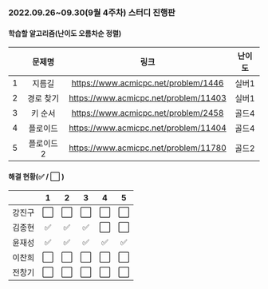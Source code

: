 ### 2022.09.26~09.30(9월 4주차) 스터디 진행판

#### 학습할 알고리즘(난이도 오름차순 정렬)

|      |   문제명    |                 링크                  | 난이도 |
| :--: | :---------: | :-----------------------------------: | :----: |
|  1   | 지름길 | https://www.acmicpc.net/problem/1446 | 실버1  |
|  2   |       경로 찾기        | https://www.acmicpc.net/problem/11403  | 실버1  |
|  3   |       키 순서        | https://www.acmicpc.net/problem/2458 | 골드4  |
|  4   |      플로이드       | https://www.acmicpc.net/problem/11404  | 골드4  |
|  5   |         플로이드 2         | https://www.acmicpc.net/problem/11780  | 골드2  |

#### 해결 현황(:white_check_mark: / :white_large_square:  )

|        |          1           |          2           |          3           |          4           |          5           |
| :----: | :------------------: | :------------------: | :------------------: | :------------------: | :------------------: |
| 강진구 | :white_large_square: | :white_large_square: | :white_large_square: | :white_large_square: | :white_large_square: |
| 김종현 | :white_check_mark: | :white_check_mark: | :white_check_mark: | :white_large_square: | :white_large_square: |
|  윤재성  |:white_check_mark: | :white_check_mark: | :white_check_mark: | :white_check_mark: | :white_check_mark: |
| 이찬희 | :white_large_square: | :white_large_square: | :white_large_square: | :white_large_square: | :white_large_square: |
| 전창기 | :white_large_square: | :white_large_square: | :white_large_square: | :white_large_square: | :white_large_square: |
